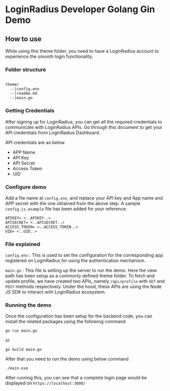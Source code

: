 LoginRadius Developer Golang Gin Demo 
=======================================

## How to use



While using this theme folder, you need to have a LoginRadius account to experience the smooth login functionality.

### Folder structure

```

theme/
  --|config.env
  --|readme.md
  --|main.go

```

### Getting Credentials

After signing up for LoginRadius, you can get all the required credentials to communicate with LoginRadius APIs. Go through this document to get your API credentials from LoginRadius Dashboard.

API credentials are as below
- APP Name
- API Key
- API Secret
- Access Token
- UID 



### Configure demo

Add a file name at `config.env`, and replace your API key and App name and APP secret with the one obtained from the above step. A sample `config.js.example` file has been added for your reference.

```
APIKEY= <..APIKEY..>
APISECRET= <..APISECRET..>
ACCESS_TOKEN= <..ACCESS_TOKEN..>
UID= <..UID..>
```

### File explained

`config.env` : This is used to set the configuration for the corresponding app registered on LoginRadius for using the authentication mechanism.

`main.go` : This file is setting up the server to run the demo. Here the view path has been setup as a commonly defined theme folder. To fetch and update profile, we have created two APIs, namely `/api/profile` with `GET` and `POST` methods respectively. Under the hood, these APIs are using the Node JS SDK to interact with LoginRadius ecosystem. 

### Running the demo

Once the configuration has been setup for the backend code, you can install the related packages using the following command

```
go run main.go 
```

or 

```
go build main.go
```
After that you need to run the demo using below command

```
./main.exe
```
After running this, you can see that a complete login page would be displayed on `https://localhost:3000/`